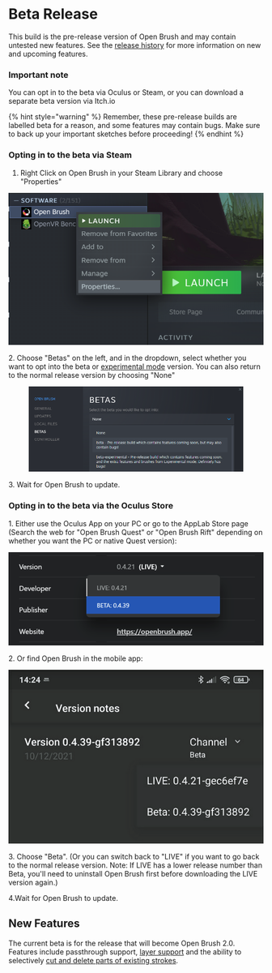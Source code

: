 # Beta Release

This build is the pre-release version of Open Brush and may contain untested new features. See the [release history](../release-history.md) for more information on new and upcoming features.

### Important note <a href="#_lnka1z4mzei7" id="_lnka1z4mzei7"></a>

You can opt in to the beta via Oculus or Steam, or you can download a separate beta version via Itch.io

{% hint style="warning" %}
Remember, these pre-release builds are labelled beta for a reason, and some features may contain bugs. Make sure to back up your important sketches before proceeding!
{% endhint %}

### Opting in to the beta via Steam <a href="#_lnka1z4mzei7" id="_lnka1z4mzei7"></a>

1. Right Click on Open Brush in your Steam Library and choose "Properties"

![](<../.gitbook/assets/image (13) (1) (1) (1) (1) (1).png>)

2\. Choose "Betas" on the left, and in the dropdown, select whether you want to opt into the beta or [experimental mode](main-experimental-build.md) version. You can also return to the normal release version by choosing "None"

<figure><img src="../.gitbook/assets/image (7).png" alt=""><figcaption></figcaption></figure>

3\. Wait for Open Brush to update.

### Opting in to the beta via the Oculus Store <a href="#_lnka1z4mzei7" id="_lnka1z4mzei7"></a>

1\. Either use the Oculus App on your PC or go to the AppLab Store page (Search the web for "Open Brush Quest" or "Open Brush Rift" depending on whether you want the PC or native Quest version):

![](<../.gitbook/assets/image (14) (1) (1) (1).png>)

2\. Or find Open Brush in the mobile app:

![](<../.gitbook/assets/image (12) (1) (1) (1).png>)

3\. Choose "Beta". (Or you can switch back to "LIVE" if you want to go back to the normal release version. Note: If LIVE has a lower release number than Beta, you'll need to uninstall Open Brush first before downloading the LIVE version again.)

4.Wait for Open Brush to update.



## New Features <a href="#_lnka1z4mzei7" id="_lnka1z4mzei7"></a>

The current beta is for the release that will become Open Brush 2.0. Features include passthrough support, [layer support](old-or-completed-feature-builds/layers.md) and the ability to selectively [cut and delete parts of existing strokes](old-or-completed-feature-builds/snip-tool.md).&#x20;
